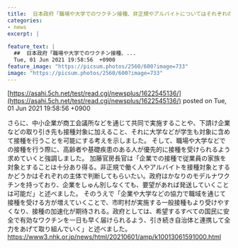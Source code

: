 ```yaml
---
title:  日本政府「職場や大学でのワクチン接種、非正規やアルバイトについてはそれぞれの主体で判断してもらいたい」対象外か  
categories:
- news
excerpt: |
  
feature_text: |
  ##  日本政府「職場や大学でのワクチン接種、...
  Tue, 01 Jun 2021 19:58:56  +0900
feature_image: "https://picsum.photos/2560/600?image=733"
image: "https://picsum.photos/2560/600?image=733"
---
```


[https://asahi.5ch.net/test/read.cgi/newsplus/1622545136/](https://asahi.5ch.net/test/read.cgi/newsplus/1622545136/)
posted on Tue, 01 Jun 2021 19:58:56  +0900

<!--more-->

さらに、中小企業が商工会議所などを通じて共同で実施することや、下請け企業などの取り引き先も接種対象に加えること、それに大学などが学生も対象に含めて接種を行うことを可能にする考えを示しました。 そして、職場や大学などでの接種を行う際に、高齢者や基礎疾患のある人が優先的に接種を受けられるよう求めていくと強調しました。 加藤官房長官は「企業での接種で従業員の家族を対象とすることは十分あり得る。非正規で働く人やアルバイトを接種対象とするかどうかはそれぞれの主体で判断してもらいたい。政府はかなりのモデルナワクチンを持っており、企業をしゅん別しなくても、要望があれば発送していくことは可能だ」と述べました。 そのうえで「企業や大学などの協力で職域を通じて接種を受ける方が増えていくことで、市町村が実施する一般接種もより受けやすくなり、接種の加速化が期待される。政府としては、希望するすべての国民に安全で有効なワクチンを一日も早く届けられるよう、引き続き自治体と連携して全力をあげて取り組んでいく」と述べました。 https://www3.nhk.or.jp/news/html/20210601/amp/k10013061591000.html
